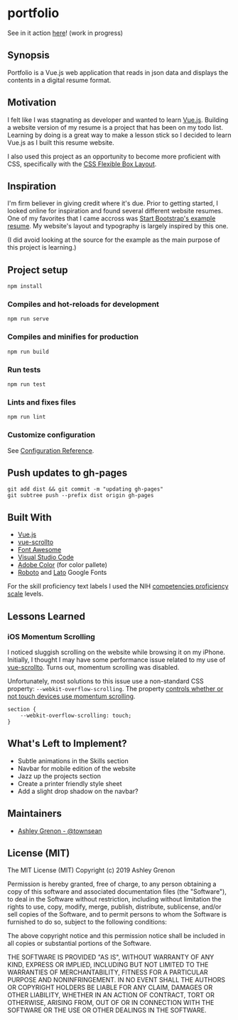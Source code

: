 # portfolio

See in it action [here](http://townsean.github.io/portfolio/)! (work in progress)

## Synopsis

Portfolio is a Vue.js web application that reads in json data and displays the contents in a digital resume format. 

## Motivation

I felt like I was stagnating as developer and wanted to learn [Vue.js](https://vuejs.org/). Building a website version of my resume is a project that has been on my todo list. Learning by doing is a great way to make a lesson stick so I decided to learn Vue.js as I built this resume website.

I also used this project as an opportunity to become more proficient with CSS, specifically with the [CSS Flexible Box Layout](https://developer.mozilla.org/en-US/docs/Web/CSS/CSS_Flexible_Box_Layout). 

## Inspiration

I'm firm believer in giving credit where it's due. Prior to getting started, I looked online for inspiration and found several different website resumes. One of my favorites that I came accross was [Start Bootstrap's example resume](https://startbootstrap.com/previews/resume/). My website's layout and typography is largely inspired by this one. 

(I did avoid looking at the source for the example as the main purpose of this project is learning.) 

## Project setup
```
npm install
```

### Compiles and hot-reloads for development
```
npm run serve
```

### Compiles and minifies for production
```
npm run build
```

### Run tests
```
npm run test
```

### Lints and fixes files
```
npm run lint
```

### Customize configuration
See [Configuration Reference](https://cli.vuejs.org/config/).

## Push updates to gh-pages
```
git add dist && git commit -m "updating gh-pages"
git subtree push --prefix dist origin gh-pages
```

## Built With

* [Vue.js](https://vuejs.org/)
* [vue-scrollto](https://github.com/rigor789/vue-scrollto) 
* [Font Awesome](https://fontawesome.com/how-to-use/on-the-web/using-with/vuejs)
* [Visual Studio Code](https://code.visualstudio.com/)
* [Adobe Color](https://color.adobe.com/create) (for color pallete)
* [Roboto](https://fonts.google.com/specimen/Roboto) and [Lato](https://fonts.google.com/specimen/Lato) Google Fonts

For the skill proficiency text labels I used the NIH [competencies proficiency scale](https://hr.nih.gov/working-nih/competencies/competencies-proficiency-scale) levels.

## Lessons Learned

### iOS Momentum Scrolling

I noticed sluggish scrolling on the website while browsing it on my iPhone. Initially, I thought I may have some performance issue related to my use of [vue-scrollto](https://github.com/rigor789/vue-scrollto). Turns out, momentum scrolling was disabled.

Unfortunately, most solutions to this issue use a non-standard CSS property: `--webkit-overflow-scrolling`. The property [controls whether or not touch devices use momentum scrolling](https://developer.mozilla.org/en-US/docs/Web/CSS/-webkit-overflow-scrolling).

```
section {
    --webkit-overflow-scrolling: touch;
}
```

## What's Left to Implement?

* Subtle animations in the Skills section
* Navbar for mobile edition of the website
* Jazz up the projects section
* Create a printer friendly style sheet
* Add a slight drop shadow on the navbar?

## Maintainers

* [Ashley Grenon - @townsean](https://github.com/townsean)

## License (MIT)

The MIT License (MIT)
Copyright (c) 2019 Ashley Grenon

Permission is hereby granted, free of charge, to any person obtaining a copy of this software and associated documentation files (the "Software"), to deal in the Software without restriction, including without limitation the rights to use, copy, modify, merge, publish, distribute, sublicense, and/or sell copies of the Software, and to permit persons to whom the Software is furnished to do so, subject to the following conditions:

The above copyright notice and this permission notice shall be included in all copies or substantial portions of the Software.

THE SOFTWARE IS PROVIDED "AS IS", WITHOUT WARRANTY OF ANY KIND, EXPRESS OR IMPLIED, INCLUDING BUT NOT LIMITED TO THE WARRANTIES OF MERCHANTABILITY, FITNESS FOR A PARTICULAR PURPOSE AND NONINFRINGEMENT. IN NO EVENT SHALL THE AUTHORS OR COPYRIGHT HOLDERS BE LIABLE FOR ANY CLAIM, DAMAGES OR OTHER LIABILITY, WHETHER IN AN ACTION OF CONTRACT, TORT OR OTHERWISE, ARISING FROM, OUT OF OR IN CONNECTION WITH THE SOFTWARE OR THE USE OR OTHER DEALINGS IN THE SOFTWARE.
